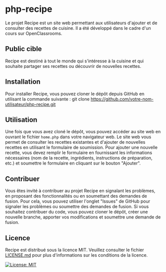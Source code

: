 # php-recipe

Le projet Recipe est un site web permettant aux utilisateurs d'ajouter et de consulter des recettes de cuisine. Il a été développé dans le cadre d'un cours sur OpenClassrooms.

## Public cible

Recipe est destiné à tout le monde qui s'intéresse à la cuisine et qui souhaite partager ses recettes ou découvrir de nouvelles recettes.

## Installation

Pour installer Recipe, vous pouvez cloner le dépôt depuis GitHub en utilisant la commande suivante : git clone https://github.com/votre-nom-utilisateur/php-recipe.git

## Utilisation

Une fois que vous avez cloné le dépôt, vous pouvez accéder au site web en ouvrant le fichier `home.php` dans votre navigateur web. Le site web vous permet de consulter les recettes existantes et d'ajouter de nouvelles recettes en utilisant le formulaire de soumission. Pour ajouter une nouvelle recette, vous devez remplir le formulaire en fournissant les informations nécessaires (nom de la recette, ingrédients, instructions de préparation, etc.) et soumettre le formulaire en cliquant sur le bouton "Ajouter".

## Contribuer

Vous êtes invité à contribuer au projet Recipe en signalant les problèmes, en proposant des fonctionnalités ou en soumettant des demandes de fusion. Pour cela, vous pouvez utiliser l'onglet "Issues" de GitHub pour signaler les problèmes ou soumettre des demandes de fusion. Si vous souhaitez contribuer du code, vous pouvez cloner le dépôt, créer une nouvelle branche, apporter vos modifications et soumettre une demande de fusion.

## Licence

Recipe est distribué sous la licence MIT. Veuillez consulter le fichier [LICENSE.md](LICENSE.md) pour plus d'informations sur les conditions de la licence.

[![License: MIT](https://img.shields.io/badge/License-MIT-yellow.svg)](https://opensource.org/licenses/MIT)


